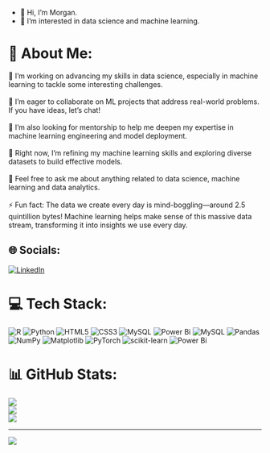 - 👋 Hi, I’m Morgan.
- 👀 I’m interested in data science and machine learning.
# 💫 About Me:
🔭 I’m working on advancing my skills in data science, especially in machine learning to tackle some interesting challenges.<br><br>👯 I’m eager to collaborate on ML projects that address real-world problems. If you have ideas, let’s chat!<br><br>🤝 I’m also looking for mentorship to help me deepen my expertise in machine learning engineering and model deployment.<br><br>🌱 Right now, I’m refining my machine learning skills and exploring diverse datasets to build effective models.<br><br>💬 Feel free to ask me about anything related to data science, machine learning and data analytics.<br><br>⚡ Fun fact: The data we create every day is mind-boggling—around 2.5 quintillion bytes! Machine learning helps make sense of this massive data stream, transforming it into insights we use every day.


## 🌐 Socials:
[![LinkedIn](https://img.shields.io/badge/LinkedIn-%230077B5.svg?logo=linkedin&logoColor=white)](https://linkedin.com/in/https://www.linkedin.com/in/morgan-thiuri-40151327a/) 

# 💻 Tech Stack:
![R](https://img.shields.io/badge/r-%23276DC3.svg?style=flat-square&logo=r&logoColor=white) ![Python](https://img.shields.io/badge/python-3670A0?style=flat-square&logo=python&logoColor=ffdd54) ![HTML5](https://img.shields.io/badge/html5-%23E34F26.svg?style=flat-square&logo=html5&logoColor=white) ![CSS3](https://img.shields.io/badge/css3-%231572B6.svg?style=flat-square&logo=css3&logoColor=white) ![MySQL](https://img.shields.io/badge/mysql-4479A1.svg?style=flat-square&logo=mysql&logoColor=white) ![Power Bi](https://img.shields.io/badge/power_bi-F2C811?style=flat-square&logo=powerbi&logoColor=black) ![MySQL](https://img.shields.io/badge/mysql-4479A1.svg?style=flat-square&logo=mysql&logoColor=white) ![Pandas](https://img.shields.io/badge/pandas-%23150458.svg?style=flat-square&logo=pandas&logoColor=white) ![NumPy](https://img.shields.io/badge/numpy-%23013243.svg?style=flat-square&logo=numpy&logoColor=white) ![Matplotlib](https://img.shields.io/badge/Matplotlib-%23ffffff.svg?style=flat-square&logo=Matplotlib&logoColor=black) ![PyTorch](https://img.shields.io/badge/PyTorch-%23EE4C2C.svg?style=flat-square&logo=PyTorch&logoColor=white) ![scikit-learn](https://img.shields.io/badge/scikit--learn-%23F7931E.svg?style=flat-square&logo=scikit-learn&logoColor=white) ![Power Bi](https://img.shields.io/badge/power_bi-F2C811?style=flat-square&logo=powerbi&logoColor=black)
# 📊 GitHub Stats:
![](https://github-readme-stats.vercel.app/api?username=mrthiuri&theme=dark&hide_border=true&include_all_commits=false&count_private=false)<br/>
![](https://github-readme-streak-stats.herokuapp.com/?user=mrthiuri&theme=dark&hide_border=true)<br/>
![](https://github-readme-stats.vercel.app/api/top-langs/?username=mrthiuri&theme=dark&hide_border=true&include_all_commits=false&count_private=false&layout=compact)

---
[![](https://visitcount.itsvg.in/api?id=mrthiuri&icon=10&color=13)](https://visitcount.itsvg.in)

<!-- Proudly created with GPRM ( https://gprm.itsvg.in ) -->
<!---
mrthiuri/mrthiuri is a ✨ special ✨ repository because its `README.md` (this file) appears on your GitHub profile.
You can click the Preview link to take a look at your changes.
--->
